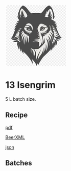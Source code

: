 ![logo](./13_Isengrim.jpeg)

# 13 Isengrim

5 L batch size.

## Recipe

[pdf](./13_Isengrim.pdf)

[BeerXML](./13_Isengrim.xml)

[json](./13_Isengrim.json)

## Batches
